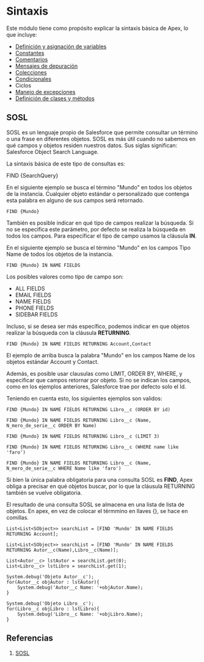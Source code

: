 # Sintaxis

Este módulo tiene como propósito explicar la sintaxis básica de Apex, lo que incluye:

- [Definición y asignación de variables](https://github.com/XSawdarkX/Curiosidades-Apex/edit/main/Sintaxis_Variables.md) 
- [Constantes](https://github.com/XSawdarkX/Curiosidades-Apex/blob/main/Sintaxis_Constantes.md)
- [Comentarios](https://github.com/XSawdarkX/Curiosidades-Apex/blob/main/Sintaxis_Constantes.md)
- [Mensajes de depuración](https://github.com/XSawdarkX/Curiosidades-Apex/blob/main/Sintaxis_Constantes.md)
- [Colecciones](https://github.com/XSawdarkX/Curiosidades-Apex/blob/main/Sintaxis_Colecciones.md)
- [Condicionales](https://github.com/XSawdarkX/Curiosidades-Apex/blob/main/Sintaxis_Condicionales.md)
- Ciclos
- [Manejo de excepciones](https://github.com/XSawdarkX/Curiosidades-Apex/blob/main/Sintaxis_Excepciones.md)
- [Definición de clases y métodos](https://github.com/XSawdarkX/Curiosidades-Apex/blob/main/Sintaxis_ClasesMetodos.md)

## SOSL

SOSL es un lenguaje propio de Salesforce que permite consultar un término o una frase en diferentes objetos. SOSL es más útil cuando no sabemos en qué campos y objetos residen nuestros datos. Sus siglas significan: Salesforce Object Search Language.  

La sintaxis básica de este tipo de consultas es:

FIND {SearchQuery} 

En el siguiente ejemplo se busca el término  "Mundo" en todos los objetos de la instancia. Cualquier objeto estándar o personalizado que contenga esta palabra en alguno de sus campos será  retornado. 

```Apex
FIND {Mundo}
``` 
También es posible indicar en qué tipo de campos realizar la búsqueda. Si no se especifica este parámetro, por defecto se realiza la búsqueda en todos los campos. Para especificar el tipo de campo usamos la cláusula **IN**.

En el siguiente ejemplo se busca el término "Mundo" en los campos Tipo Name de todos los objetos de la instancia.

```Apex
FIND {Mundo} IN NAME FIELDS
``` 
Los posibles valores como tipo de campo son:

- ALL FIELDS	
- EMAIL FIELDS
- NAME FIELDS
- PHONE FIELDS
- SIDEBAR FIELDS

Incluso, si se desea ser más específico, podemos indicar en que objetos realizar la búsqueda con la cláusula **RETURNING**.

```Apex
FIND {Mundo} IN NAME FIELDS RETURNING Account,Contact
``` 

El ejemplo de arriba busca la palabra "Mundo" en los campos Name de los objetos estándar Account y Contact. 

Además, es posible usar clausulas como LIMIT, ORDER BY, WHERE, y especificar que campos retornar por objeto. Si no se indican los campos, como en los ejemplos anteriores, Salesforce trae por defecto solo el Id. 

Teniendo en cuenta esto, los siguientes ejemplos son validos:

```Apex
FIND {Mundo} IN NAME FIELDS RETURNING Libro__c (ORDER BY id)

FIND {Mundo} IN NAME FIELDS RETURNING Libro__c (Name, N_mero_de_serie__c ORDER BY Name)

FIND {Mundo} IN NAME FIELDS RETURNING Libro__c (LIMIT 3)

FIND {Mundo} IN NAME FIELDS RETURNING Libro__c (WHERE name like 'faro')

FIND {Mundo} IN NAME FIELDS RETURNING Libro__c (Name, N_mero_de_serie__c WHERE Name like 'faro')
``` 

Si bien la única palabra obligatoria para una consulta SOSL es **FIND**, Apex obliga a precisar en qué objetos buscar, por lo que la cláusula RETURNING también se vuelve obligatoria. 

El resultado de una consulta SOSL se almacena en una lista de lista de objetos. En apex, en vez de colocar el térmmino en llaves {}, se hace en comillas. 

```Apex
List<List<SObject>> searchList = [FIND 'Mundo' IN NAME FIELDS RETURNING Account]; 
``` 

```Apex
List<List<SObject>> searchList = [FIND 'Mundo' IN NAME FIELDS RETURNING Autor__c(Name),Libro__c(Name)];

List<Autor__c> lstAutor = searchList.get(0);
List<Libro__c> lstLibro = searchList.get(1);

System.debug('Objeto Autor__c');
for(Autor__c objAutor : lstAutor){
    System.debug('Autor__c Name: '+objAutor.Name);
}

System.debug('Objeto Libro__c');
for(Libro__c objLibro : lstLibro){
    System.debug('Libro__c Name: '+objLibro.Name);
}
```

## Referencias

1. [SOSL](https://developer.salesforce.com/docs/atlas.en-us.soql_sosl.meta/soql_sosl/sforce_api_calls_sosl.htm)

